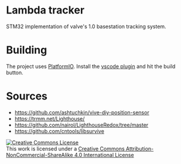 # Lambda tracker
STM32 implementation of valve's 1.0 basestation tracking system.

# Building
The project uses [PlatformIO](https://platformio.org/). Install the [vscode plugin](https://marketplace.visualstudio.com/items?itemName=platformio.platformio-ide) and hit the build button.

# Sources
- https://github.com/ashtuchkin/vive-diy-position-sensor
- https://trmm.net/Lighthouse/
- https://github.com/nairol/LighthouseRedox/tree/master
- https://github.com/cntools/libsurvive


<a rel="license" href="http://creativecommons.org/licenses/by-nc-sa/4.0/"><img alt="Creative Commons License" style="border-width:0" src="https://i.creativecommons.org/l/by-nc-sa/4.0/88x31.png" /></a><br />This work is licensed under a <a rel="license" href="http://creativecommons.org/licenses/by-nc-sa/4.0/">Creative Commons Attribution-NonCommercial-ShareAlike 4.0 International License</a>